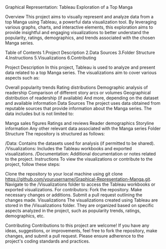 Graphical Representation: Tableau Exploration of a Top Manga

Overview
This project aims to visually represent and analyze data from a top Manga using Tableau, a powerful data visualization tool. By leveraging various graphs, charts, and interactive elements, this exploration aims to provide insightful and engaging visualizations to better understand the popularity, ratings, demographics, and trends associated with the chosen Manga series.

Table of Contents
1.Project Description
2.Data Sources
3.Folder Structure
4.Instructions
5.Visualizations
6.Contributing

Project Description
In this project, Tableau is used to analyze and present data related to a top Manga series. The visualizations aim to cover various aspects such as:

Overall popularity trends
Rating distributions
Demographic analysis of readership
Comparison of different story arcs or volumes
Geographical distribution of readership (if available)
And more, depending on the dataset and available information
Data Sources
The project uses data obtained from reputable sources that provide information about the Manga series. The data includes but is not limited to:

Manga sales figures
Ratings and reviews
Reader demographics
Storyline information
Any other relevant data associated with the Manga series
Folder Structure
The repository is structured as follows:

/Data: Contains the datasets used for analysis (if permitted to be shared).
/Visualizations: Includes the Tableau workbooks and exported visualizations.
/Documentation: Additional documentation or notes related to the project.
Instructions
To view the visualizations or contribute to the project, follow these steps:

Clone the repository to your local machine using git clone https://github.com/yourusername/Graphical-Representation-Manga.git.
Navigate to the /Visualizations folder to access the Tableau workbooks or exported visualizations.
For contributors:
Fork the repository.
Make necessary changes or additions.
Submit a pull request outlining the changes made.
Visualizations
The visualizations created using Tableau are stored in the /Visualizations folder. They are organized based on specific aspects analyzed in the project, such as popularity trends, ratings, demographics, etc.

Contributing
Contributions to this project are welcome! If you have any ideas, suggestions, or improvements, feel free to fork the repository, make changes, and submit a pull request. Please ensure adherence to the project's coding standards and practices.
